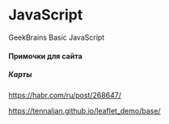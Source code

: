 # JavaScript
GeekBrains Basic JavaScript

#### Примочки для сайта

##### Карты

https://habr.com/ru/post/268647/

https://tennalian.github.io/leaflet_demo/base/

